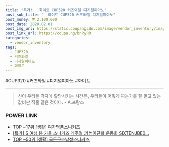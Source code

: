 ```yaml
--- 
title: "특가!   화이트 CUP320 커즈와일 디지털피아노" 
post_sub_title: "  화이트 CUP320 커즈와일 디지털피아노" 
post_money: ₩ 2,100,000 
post_date: 2020.02.01 
post_img_url: https://static.coupangcdn.com/image/vendor_inventory/images/2018/05/28/16/9/530b464f-60f9-4111-b18e-574678f816e0.jpg 
post_link_url: https://coupa.ng/bnPyRR 
categories: 
  - vendor_inventory 
tags: 
  - CUP320 
  - 커즈와일 
  - 디지털피아노 
  - 화이트 
--- 
```

  #CUP320 #커즈와일 #디지털피아노 #화이트 
<hr> 

> 신이 우리들 각자에 할당시키는 시간은, 우리들이 어떻게 짜는가를 잘 알고 있는 값비싼 직물 같은 것이다. - A.프랑스 


### POWER LINK

* <a href="https://blog.naver.com/an0733/221792950740" target="_blank"> TOP ~17위 [생활] 여자명품스니커즈</a>
* <a href="https://blog.naver.com/an0733/221791987135" target="_blank">[특가] S 여성 봄 가을 스니커즈 캐주얼 키높이단화 운동화 SIXTENJBE0...</a>
* <a href="https://blog.naver.com/fasyy4321/221783247463" target="_blank"> TOP ~50위 [생활] 골든구스남성스니커즈</a>
